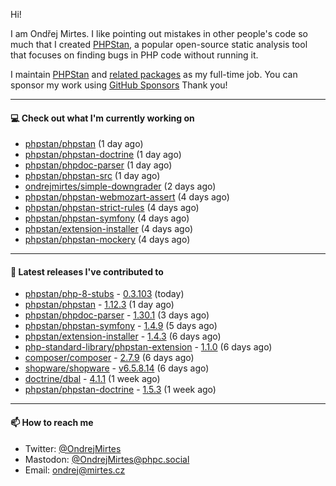 Hi!

I am Ondřej Mirtes. I like pointing out mistakes in other people's code so much that I created [PHPStan](https://phpstan.org/), a popular open-source static analysis tool that focuses on finding bugs in PHP code without running it.

I maintain [PHPStan](https://github.com/phpstan/phpstan) and [related packages](https://github.com/phpstan/) as my full-time job. You can sponsor my work using [GitHub Sponsors](https://github.com/sponsors/ondrejmirtes) Thank you!

---

#### 💻 Check out what I'm currently working on

- [phpstan/phpstan](https://github.com/phpstan/phpstan) (1 day ago)
- [phpstan/phpstan-doctrine](https://github.com/phpstan/phpstan-doctrine) (1 day ago)
- [phpstan/phpdoc-parser](https://github.com/phpstan/phpdoc-parser) (1 day ago)
- [phpstan/phpstan-src](https://github.com/phpstan/phpstan-src) (1 day ago)
- [ondrejmirtes/simple-downgrader](https://github.com/ondrejmirtes/simple-downgrader) (2 days ago)
- [phpstan/phpstan-webmozart-assert](https://github.com/phpstan/phpstan-webmozart-assert) (4 days ago)
- [phpstan/phpstan-strict-rules](https://github.com/phpstan/phpstan-strict-rules) (4 days ago)
- [phpstan/phpstan-symfony](https://github.com/phpstan/phpstan-symfony) (4 days ago)
- [phpstan/extension-installer](https://github.com/phpstan/extension-installer) (4 days ago)
- [phpstan/phpstan-mockery](https://github.com/phpstan/phpstan-mockery) (4 days ago)

---

#### 🔭 Latest releases I've contributed to

- [phpstan/php-8-stubs](https://github.com/phpstan/php-8-stubs) - [0.3.103](https://github.com/phpstan/php-8-stubs/releases/tag/0.3.103) (today)
- [phpstan/phpstan](https://github.com/phpstan/phpstan) - [1.12.3](https://github.com/phpstan/phpstan/releases/tag/1.12.3) (1 day ago)
- [phpstan/phpdoc-parser](https://github.com/phpstan/phpdoc-parser) - [1.30.1](https://github.com/phpstan/phpdoc-parser/releases/tag/1.30.1) (3 days ago)
- [phpstan/phpstan-symfony](https://github.com/phpstan/phpstan-symfony) - [1.4.9](https://github.com/phpstan/phpstan-symfony/releases/tag/1.4.9) (5 days ago)
- [phpstan/extension-installer](https://github.com/phpstan/extension-installer) - [1.4.3](https://github.com/phpstan/extension-installer/releases/tag/1.4.3) (6 days ago)
- [php-standard-library/phpstan-extension](https://github.com/php-standard-library/phpstan-extension) - [1.1.0](https://github.com/php-standard-library/phpstan-extension/releases/tag/1.1.0) (6 days ago)
- [composer/composer](https://github.com/composer/composer) - [2.7.9](https://github.com/composer/composer/releases/tag/2.7.9) (6 days ago)
- [shopware/shopware](https://github.com/shopware/shopware) - [v6.5.8.14](https://github.com/shopware/shopware/releases/tag/v6.5.8.14) (6 days ago)
- [doctrine/dbal](https://github.com/doctrine/dbal) - [4.1.1](https://github.com/doctrine/dbal/releases/tag/4.1.1) (1 week ago)
- [phpstan/phpstan-doctrine](https://github.com/phpstan/phpstan-doctrine) - [1.5.3](https://github.com/phpstan/phpstan-doctrine/releases/tag/1.5.3) (1 week ago)

---

#### 📫 How to reach me

- Twitter: [@OndrejMirtes](https://twitter.com/ondrejmirtes)
- Mastodon: [@OndrejMirtes@phpc.social](https://phpc.social/@OndrejMirtes)
- Email: [ondrej@mirtes.cz](mailto:ondrej@mirtes.cz)
